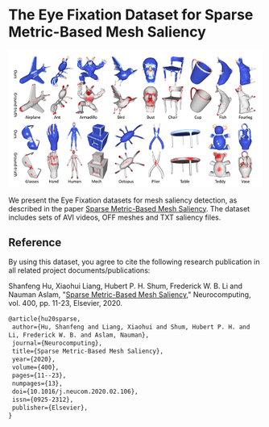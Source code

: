 # The Eye Fixation Dataset for Sparse Metric-Based Mesh Saliency

![teaser](https://github.com/hubertshum/Eye-Fixation-Sparse-Metric-Based-Mesh-Saliency/blob/bb9aa2bd709f3c9e43768b5ade39fe1e8c22156f/teaser.png
)

<p>We present the Eye Fixation datasets for mesh saliency detection, as described in the paper <a href="http://hubertshum.com/pbl_neurocomputing2020saliency.htm">Sparse Metric-Based Mesh Saliency</a>. The dataset includes sets of AVI videos, OFF meshes and TXT saliency files.

<h2>Reference</h2>
<p>By using this dataset, you agree to cite the following research publication in all related project documents/publications:</p>
<p ">Shanfeng Hu, Xiaohui Liang, Hubert P. H. Shum, Frederick W. B. Li and Nauman Aslam, "<a href="http://hubertshum.com/pbl_neurocomputing2020saliency.htm">Sparse Metric-Based Mesh Saliency</a>," Neurocomputing, vol. 400, pp. 11-23, Elsevier, 2020.</p>

```
@article{hu20sparse,
 author={Hu, Shanfeng and Liang, Xiaohui and Shum, Hubert P. H. and Li, Frederick W. B. and Aslam, Nauman},
 journal={Neurocomputing},
 title={Sparse Metric-Based Mesh Saliency},
 year={2020},
 volume={400},
 pages={11--23},
 numpages={13},
 doi={10.1016/j.neucom.2020.02.106},
 issn={0925-2312},
 publisher={Elsevier},
}
```
